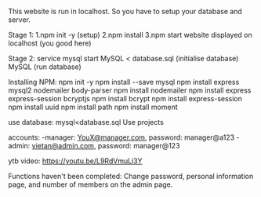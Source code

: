 This website is run in localhost. So you have to setup your database and server.

Stage 1:
1.npm init -y (setup)
2.npm install 
3.npm start
website displayed on localhost (you good here)

Stage 2:
service mysql start
MySQL < database.sql (initialise database)
MySQL (run database)

Installing NPM:
npm init -y
npm install --save mysql
npm install express mysql2 nodemailer body-parser
npm install nodemailer
npm install express express-session bcryptjs
npm install bcrypt
npm install express-session
npm install uuid
npm install path
npm install moment

use database:
mysql<database.sql
Use projects

accounts:
-manager: YouX@manager.com, password: manager@a123
-admin: vietan@admin.com, password: manager@123


ytb video: https://youtu.be/L9RdVmuLi3Y

Functions haven't been completed: Change password, personal information page, and number of members on the admin page.



